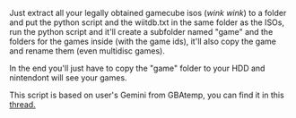 Just extract all your legally obtained gamecube isos (*wink wink*) to a folder and put the python script and the wiitdb.txt in the same folder as the ISOs, run the python script and it'll create a subfolder named "game" and the folders for the games inside (with the game ids), it'll also copy the game and rename them (even multidisc games).

In the end you'll just have to copy the "game" folder to your HDD and nintendont will see your games.

This script is based on user's Gemini from GBAtemp, you can find it in this [thread.](https://gbatemp.net/threads/mass-rename-folder-creation-for-nintendont.399770/ "thread.")
